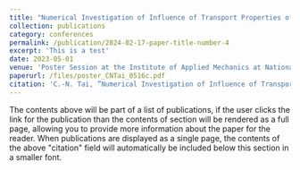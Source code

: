 ```yaml
---
title: "Numerical Investigation of Influence of Transport Properties of Highly Concentrated Electrolytes on Li-Dendrite Growth"
collection: publications
category: conferences
permalink: /publication/2024-02-17-paper-title-number-4
excerpt: 'This is a test'
date: 2023-05-01
venue: 'Poster Session at the Institute of Applied Mechanics at National Taiwan University'
paperurl: /files/poster_CNTai_0516c.pdf
citation: 'C.-N. Tai, ”Numerical Investigation of Influence of Transport Properties of Highly Concentrated Electrolytes on Li-Dendrite Growth,” In Poster Session at the Institute of Applied Mechanics at National Taiwan University, Taipei, Taiwan, 2023.'
---
```


The contents above will be part of a list of publications, if the user clicks the link for the publication than the contents of section will be rendered as a full page, allowing you to provide more information about the paper for the reader. When publications are displayed as a single page, the contents of the above "citation" field will automatically be included below this section in a smaller font.
